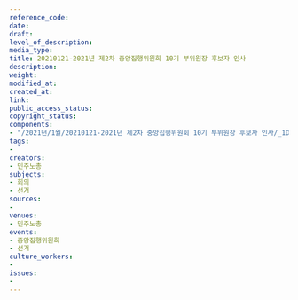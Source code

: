 ```yaml
---
reference_code: 
date: 
draft: 
level_of_description: 
media_type: 
title: 20210121-2021년 제2차 중앙집행위원회 10기 부위원장 후보자 인사
description: 
weight: 
modified_at: 
created_at: 
link: 
public_access_status: 
copyright_status: 
components:
- "/2021년/1월/20210121-2021년 제2차 중앙집행위원회 10기 부위원장 후보자 인사/_1DX7561.jpg"
tags:
- 
creators:
- 민주노총
subjects:
- 회의
- 선거
sources:
- 
venues:
- 민주노총
events:
- 중앙집행위원회
- 선거
culture_workers:
- 
issues:
- 
---
```

